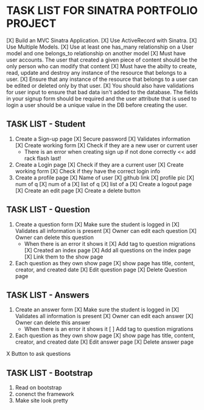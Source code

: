 # TASK LIST FOR SINATRA PORTFOLIO PROJECT
[X] Build an MVC Sinatra Application.
[X] Use ActiveRecord with Sinatra.
[X] Use Multiple Models.
[X] Use at least one has_many relationship on a User model and one belongs_to relationship on another model
[X] Must have user accounts. The user that created a given piece of content should be the only person who can modify that content
[X] Must have the abilty to create, read, update and destroy any instance of the resource that belongs to a user.
[X] Ensure that any instance of the resource that belongs to a user can be edited or deleted only by that user.
[X] You should also have validations for user input to ensure that bad data isn't added to the database. The fields in your signup form should be required and the user attribute that is used to login a user should be a unique value in the DB before creating the user.

## TASK LIST - Student
1. Create a Sign-up page
    [X] Secure password
    [X] Validates information
    [X] Create working form 
    [X] Check if they are a new user or current user
    - There is an error when creating sign up if not done correctly << add rack flash last! 
2. Create a Login page
    [X] Check if they are a current user
    [X] Create working form
    [X] Check if they have the correct login info
3. Create a profile page
    [X] Name of user
    [X] github link
    [X] profile pic
    [X] num of q
    [X] num of a
    [X] list of q
    [X] list of a
[X] Create a logout page
[X] Create an edit page
[X] Create a delete button

## TASK LIST - Question
1. Create a question form 
    [X] Make sure the student is logged in
    [X] Validates all information is present
    [X] Owner can edit each question
    [X] Owner can delete this question
    - When there is an error it shows it
[X] Add tag to question migrations
[X] Created an index page
    [X] Add all questions on the index page 
    [X] Link them to the show page
4. Each question as they own show page 
    [X] show page has title, content, creator, and created date
    [X] Edit question page
    [X] Delete Question page

## TASK LIST - Answers
1. Create an answer form 
    [X] Make sure the student is logged in
    [X] Validates all information is present
    [X] Owner can edit each answer
    [X] Owner can delete this answer
    - When there is an error it shows it
[ ] Add tag to question migrations
4. Each question as they own show page 
    [X] show page has title, content, creator, and created date
    [X] Edit answer page
    [X] Delete answer page

X Button to ask questions
## TASK LIST - Bootstrap

1. Read on bootstrap
2. conenct the framework
3. Make site look pretty 

